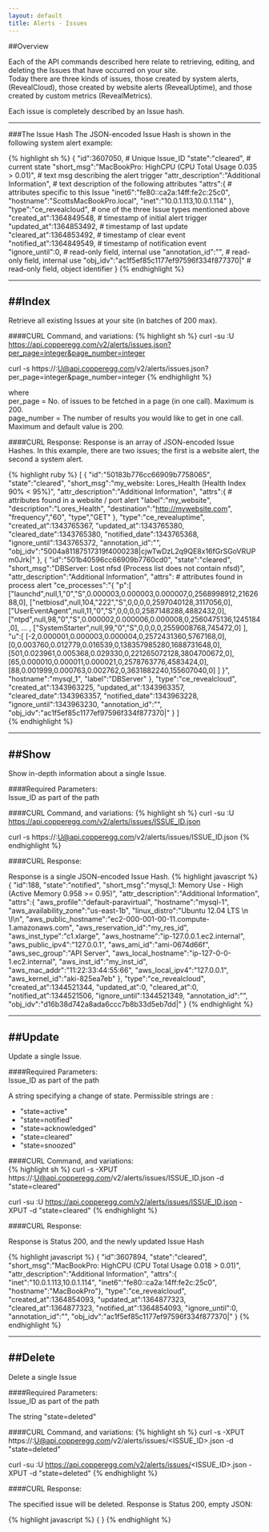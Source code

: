 ```yaml
---
layout: default
title: Alerts - Issues
---
```


##Overview

Each of the API commands described here relate to retrieving, editing, and deleting the Issues that have occurred on your site.  
Today there are three kinds of issues, those created by system alerts, (RevealCloud), those created by website alerts (RevealUptime), and those created by custom metrics (RevealMetrics). 

Each issue is completely described by an Issue hash.

----
###The Issue Hash
The JSON-encoded Issue Hash is shown in the following system alert example:

{% highlight sh %}
{
  "id":3607050,                                     # Unique Issue_ID 
  "state":"cleared",                                # current state
  "short_msg":"MacBookPro: HighCPU (CPU Total Usage 0.035 > 0.01)",   # text msg describing the alert trigger
  "attr_description":"Additional Information",      # text description of the following attributes
  "attrs":{                                         # attributes specific to this Issue
    "inet6":"fe80::ca2a:14ff:fe2c:25c0",
    "hostname":"ScottsMacBookPro.local",
    "inet":"10.0.1.113,10.0.1.114"
  },
  "type":"ce_revealcloud",                          # one of the three Issue types mentioned above
  "created_at":1364849548,                          # timestamp of initial alert trigger
  "updated_at":1364853492,                          # timestamp of last update
  "cleared_at":1364853492,                          # timestamp of clear event
  "notified_at":1364849549,                         # timestamp of notification event
  "ignore_until":0,                                 # read-only field, internal use
  "annotation_id":"",                               # read-only field, internal use
  "obj_idv":"ac1f5ef85c1177ef97596f334f877370|"     # read-only field, object identifier
}
{% endhighlight %}

----
##Index
----
Retrieve all existing Issues at your site (in batches of 200 max).

####CURL Command, and variations:
{% highlight sh %}
curl -su <APIKEY>:U https://api.copperegg.com/v2/alerts/issues.json?per_page=integer&page_number=integer

curl -s https://<APIKEY>:U@api.copperegg.com/v2/alerts/issues.json?per_page=integer&page_number=integer
{% endhighlight %}

where <br>
per_page    = No. of issues to be fetched in a page (in one call). Maximum is 200. <br>
page_number = The number of results you would like to get in one call. Maximum and default value is 200. <br>

####CURL Response:
Response is an array of JSON-encoded Issue Hashes. In this example, there are two issues; the first is a website alert, the second a system alert.

{% highlight ruby %}
[
 {
  "id":"50183b776cc66909b7758065",
  "state":"cleared",
  "short_msg":"my_website: Lores_Health (Health Index 90% < 95%)",
  "attr_description":"Additional Information",
  "attrs":{                               # attributes found in a website / port alert
    "label":"my_website", 
    "description":"Lores_Health",
    "destination":"http://mywebsite.com",
    "frequency","60",
    "type","GET"
  },
  "type":"ce_revealuptime",
  "created_at":1343765367,
  "updated_at":1343765380,
  "cleared_date":1343765380,
  "notified_date":1343765368,
  "ignore_until":1343765372,
  "annotation_id":"",
  "obj_idv":"5004a81187517319f4000238|cjwTwDzL2q9QE8x16fGrSGoVRUPm0Jrk|"
 },
 { 
  "id":"501b40596cc66909b7760cd0",
  "state":"cleared",
  "short_msg":"DBServer: Lost nfsd (Process list does not contain nfsd)",
  "attr_description":"Additional Information",
  "attrs":                                # attributes found in process alert
    "ce_processes":"{
      \"p\":[
        [\"launchd\",null,1,\"0\",\"S\",0.000003,0.000003,0.000007,0,2568998912,2162688,0],
        [\"netbiosd\",null,104,\"222\",\"S\",0,0,0,0,2597040128,3117056,0],
        [\"UserEventAgent\",null,11,\"0\",\"S\",0,0,0,0,2587148288,4882432,0],
        [\"ntpd\",null,98,\"0\",\"S\",0.000002,0.000006,0.000008,0,2560475136,1245184,0],
                                  ... ,
        [\"SystemStarter\",null,99,\"0\",\"S\",0,0,0,0,2559008768,745472,0]
      ],
      \"u\":[
        [-2,0.000001,0.000003,0.000004,0,2572431360,5767168,0],
        [0,0.003760,0.012779,0.016539,0,138357985280,1688731648,0],
        [501,0.023961,0.005368,0.029330,0,221265072128,3804700672,0],
        [65,0.000010,0.000011,0.000021,0,2578763776,4583424,0],
        [88,0.001999,0.000763,0.002762,0,3631882240,155607040,0]
      ]
    }",
    "hostname":"mysql_1",
    "label":"DBServer"
  },
  "type":"ce_revealcloud",
  "created_at":1343963225,
  "updated_at":1343963357,
  "cleared_date":1343963357,
  "notified_date":1343963228,
  "ignore_until":1343963230,
  "annotation_id":"",
  "obj_idv":"ac1f5ef85c1177ef97596f334f877370|"
 }
]  
{% endhighlight %}  
  
----  
##Show
----
Show in-depth information about a single Issue.  
  
####Required Parameters:  
Issue_ID as part of the path
  
####CURL Command, and variations:
{% highlight sh %}
curl -su <APIKEY>:U https://api.copperegg.com/v2/alerts/issues/ISSUE_ID.json

curl -s https://<APIKEY>:U@api.copperegg.com/v2/alerts/issues/ISSUE_ID.json
{% endhighlight %}  
  
####CURL Response:  
  
Response is a single JSON-encoded Issue Hash. 
{% highlight javascript %}
{
  "id":188,
  "state":"notified",
  "short_msg":"mysql_1: Memory Use - High (Active Memory 0.958 >= 0.95)",
  "attr_description":"Additional Information",
  "attrs":{
    "aws_profile":"default-paravirtual",
    "hostname":"mysql-1",
    "aws_availability_zone":"us-east-1b",
    "linux_distro":"Ubuntu 12.04 LTS \\n \\l\n",
    "aws_public_hostname":"ec2-000-001-00-11.compute-1.amazonaws.com",
    "aws_reservation_id":"my_res_id",
    "aws_inst_type":"c1.xlarge",
    "aws_hostname":"ip-127.0.0.1.ec2.internal",
    "aws_public_ipv4":"127.0.0.1",
    "aws_ami_id":"ami-0674d66f",
    "aws_sec_group":"API Server",
    "aws_local_hostname":"ip-127-0-0-1.ec2.internal",
    "aws_inst_id":"my_inst_id",
    "aws_mac_addr":"11:22:33:44:55:66",
    "aws_local_ipv4":"127.0.0.1",
    "aws_kernel_id":"aki-825ea7eb"
  },
  "type":"ce_revealcloud",
  "created_at":1344521344,
  "updated_at":0,
  "cleared_at":0,
  "notified_at":1344521506,
  "ignore_until":1344521349,
  "annotation_id":"",
  "obj_idv":"d16b38d742a8ada6ccc7b8b33d5eb7dd|"
}
{% endhighlight %}  
  
----
##Update 
----
Update a single Issue.

####Required Parameters:  
Issue_ID as part of the path  
  
A string specifying a change of state. Permissible strings are :
* "state=active" 
* "state=notified"
* "state=acknowledged"
* "state=cleared"
* "state=snoozed"  
  
####CURL Command, and variations:  
{% highlight sh %}
curl -s -XPUT https://<APIKEY>:U@api.copperegg.com/v2/alerts/issues/ISSUE_ID.json -d "state=cleared"

curl -su <APIKEY>:U https://api.copperegg.com/v2/alerts/issues/ISSUE_ID.json -XPUT -d "state=cleared"
{% endhighlight %}  
  
####CURL Response:  
  
Response is Status 200, and the newly updated Issue Hash

{% highlight javascript %}
{
 "id":3607894,
 "state":"cleared",
 "short_msg":"MacBookPro: HighCPU (CPU Total Usage 0.018 > 0.01)",
 "attr_description":"Additional Information",
 "attrs":{
  "inet":"10.0.1.113,10.0.1.114",
  "inet6":"fe80::ca2a:14ff:fe2c:25c0",
  "hostname":"MacBookPro"},
  "type":"ce_revealcloud",
  "created_at":1364854093,
  "updated_at":1364877323,
  "cleared_at":1364877323,
  "notified_at":1364854093,
  "ignore_until":0,
  "annotation_id":"",
  "obj_idv":"ac1f5ef85c1177ef97596f334f877370|"
} 
{% endhighlight %}  
  
----
##Delete
----
Delete a single Issue

####Required Parameters:  
Issue_ID as part of the path  
  
The string "state=deleted"  

####CURL Command, and variations:
{% highlight sh %}
curl -s -XPUT https://<APIKEY>:U@api.copperegg.com/v2/alerts/issues/<ISSUE_ID>.json -d "state=deleted"

curl -su <APIKEY>:U https://api.copperegg.com/v2/alerts/issues/<ISSUE_ID>.json -XPUT -d "state=deleted"
{% endhighlight %}  
  
####CURL Response:

The specified issue will be deleted.
Response is Status 200, empty JSON:

{% highlight javascript %}
{
}
{% endhighlight %}

